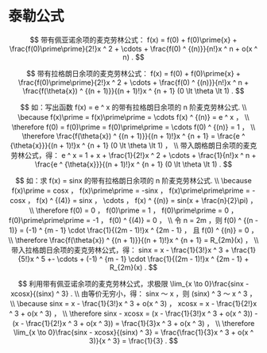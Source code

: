 # 泰勒公式

$$
带有佩亚诺余项的麦克劳林公式： f(x) = f(0) + f(0)\prime{x} + \frac{f(0)\prime\prime}{2!}x ^ 2 + \cdots + \frac{f(0) ^ {(n)}}{n!}x ^ n + o(x ^ n) .
$$

$$
带有拉格朗日余项的麦克劳林公式： f(x) = f(0) + f(0)\prime{x} + \frac{f(0)\prime\prime}{2!}x ^ 2 + \cdots + \frac{f(0) ^ {(n)}}{n!}x ^ n + \frac{f(\theta{x}) ^ {(n + 1)}}{(n + 1)!}x ^ {n + 1} (0 \lt \theta \lt 1) .
$$

$$
如：写出函数 f(x) = e ^ x 的带有拉格朗日余项的 n 阶麦克劳林公式.
\\
\because f(x)\prime = f(x)\prime\prime = \cdots f(x) ^ {(n)} = e ^ x ，
\\
\therefore f(0) = f(0)\prime = f(0)\prime\prime = \cdots f(0) ^ {(n)} = 1 ，
\\
\therefore \frac{f(\theta{x}) ^ {(n + 1)}}{(n + 1)!}x ^ {n + 1} = \frac{e ^ {\theta{x}}}{(n + 1)!}x ^ {n + 1} (0 \lt \theta \lt 1) ，
\\
带入朗格朗日余项的麦克劳林公式，得： e ^ x = 1 + x + \frac{1}{2!}x ^ 2 + \cdots + \frac{1}{n!}x ^ n + \frac{e ^ {\theta{x}}}{(n + 1)!}x ^ {n + 1} (0 \lt \theta \lt 1) .
$$

$$
如：求 f(x) = sinx 的带有拉格朗日余项的 n 阶麦克劳林公式.
\\
\because f(x)\prime = cosx ， f(x)\prime\prime = -sinx ， f(x)\prime\prime\prime = -cosx ， f(x) ^ {(4)} = sinx ， \cdots ， f(x) ^ {(n)} = sin(x + \frac{n}{2}\pi) ，
\\
\therefore f(0) = 0 ， f(0)\prime = 1 ， f(0)\prime\prime = 0 ， f(0)\prime\prime\prime = -1 ， f(0) ^ {(4)} = 0 ，
\\
令 n = 2m ，则 f(0) ^ {(n - 1)} = (-1) ^ {m - 1} \cdot \frac{1}{(2m - 1)!}x ^ {2m - 1} ， 且 f(0) ^ {(n)} = 0 ，
\\
\therefore \frac{f(\theta{x}) ^ {(n + 1)}}{(n + 1)!}x ^ {n + 1} = R_{2m}(x) ，
\\
带入拉格朗日余项的麦克劳林公式，得： sinx = x - \frac{1}{3!}x ^ 3 + \frac{1}{5!}x ^ 5 +- \cdots + (-1) ^ {m - 1} \cdot \frac{1}{(2m - 1)!}x ^ {2m - 1} + R_{2m}(x) .
$$

$$
利用带有佩亚诺余项的麦克劳林公式，求极限 \lim_{x \to 0}\frac{sinx - xcosx}{(sinx) ^ 3} .
\\
由等价无穷小，得： sinx ～ x ，则 (sinx) ^ 3 ～ x ^ 3 ，
\\
\because sinx = x - \frac{1}{3!}x ^ 3 + o(x ^ 3) ， xcosx = x - \frac{1}{2!}x ^ 3 + o(x ^ 3) ，
\\
\therefore sinx - xcosx = (x - \frac{1}{3!}x ^ 3 + o(x ^ 3)) - (x - \frac{1}{2!}x ^ 3 + o(x ^ 3)) = \frac{1}{3}x ^ 3 + o(x ^ 3) ，
\\
\therefore \lim_{x \to 0}\frac{sinx - xcosx}{(sinx) ^ 3} = \frac{\frac{1}{3}x ^ 3 + o(x ^ 3)}{x ^ 3} = \frac{1}{3} .
$$



